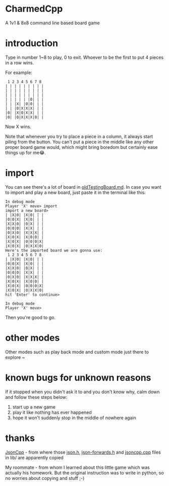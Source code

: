 # CharmedCpp
A 1v1 & 8x8 command line based board game

# introduction
Type in number 1~8 to play, 0 to exit. Whoever to be the first to put 4 pieces in a row wins.

For example:
```
 1 2 3 4 5 6 7 8
| | | | | | | | |
| | | | | | | | |
| | | | | | | | |
| | | | | |0| | |
| | |X| |0|0| | |
| | |0|X|X|X| | |
|0| |X|0|X|X| | |
|0| |0|X|X|X|0| |
```
Now X wins.

Note that whenever you try to place a piece in a column, it always start piling from the button. You can't put a piece in the middle like any other proper board game would, which might bring boredom but certainly ease things up for me😂.


# import
You can see there's a lot of board in [oldTestingBoard.md](./oldTestingBoard.md). In case you want to import and play a new board, just paste it in the terminal like this:  
```
In debug mode
Player 'X' move> import
import a new board>
| |X|0| |X|0| | |
|0|0|X| |X|0| | |
|X|X|0| |0|X| | |
|0|0|0| |X|X| | |
|0|X|0| |X|X|X| |
|X|0|X| |X|0|0| |
|X|0|X| |0|0|0|X|
|X|0|X| |0|X|X|0|
Here's the imported board we are gonna use:
 1 2 3 4 5 6 7 8
| |X|0| |X|0| | |
|0|0|X| |X|0| | |
|X|X|0| |0|X| | |
|0|0|0| |X|X| | |
|0|X|0| |X|X|X| |
|X|0|X| |X|0|0| |
|X|0|X| |0|0|0|X|
|X|0|X| |0|X|X|0|
hit 'Enter' to continue>

In debug mode
Player 'X' move>
```
Then you're good to go.  

# other modes
Other modes such as play back mode and custom mode just there to explore \~

# known bugs for unknown reasons
If it stopped when you didn't ask it to and you don't know why, calm down and follow these steps below:
1. start up a new game
2. play it like nothing has ever happened
3. hope it won't suddenly stop in the middle of nowhere again

# thanks
[JsonCpp](https://github.com/open-source-parsers/jsoncpp) - from where those [json.h](./lib/json.h), [json-forwards.h](./lib/json-forwards.h) and [jsoncpp.cpp](./lib/jsoncpp.cpp) files in lib/ are apparently copied

My roommate - from whom I learned about this little game which was actually his homework. But the original instruction was to write in python, so no worries about copying and stuff ;-)
